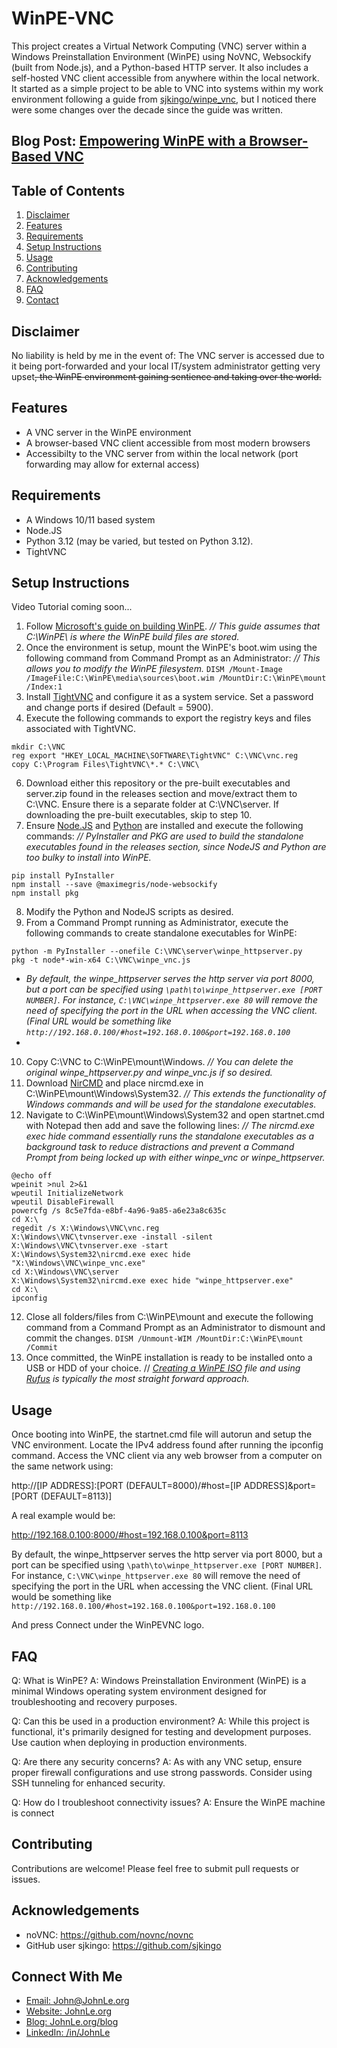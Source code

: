 # WinPE-VNC

This project creates a Virtual Network Computing (VNC) server within a Windows Preinstallation Environment (WinPE) using NoVNC, Websockify (built from Node.js), and a Python-based HTTP server. It also includes a self-hosted VNC client accessible from anywhere within the local network. It started as a simple project to be able to VNC into systems within my work environment following a guide from [sjkingo/winpe_vnc](https://github.com/sjkingo/winpe_vnc), but I noticed there were some changes over the decade since the guide was written.

## Blog Post: **[Empowering WinPE with a Browser-Based VNC](https://johnle.org/blog/WinPE-VNC/)**
## Table of Contents

1. [Disclaimer](#disclaimer)
2. [Features](#features)
3. [Requirements](#requirements)
4. [Setup Instructions](#setup-instructions)
5. [Usage](#usage)
6. [Contributing](#contributing)
7. [Acknowledgements](#acknowledgements)
8. [FAQ](#faq)
9. [Contact](#connect-with-me)

## Disclaimer
No liability is held by me in the event of: The VNC server is accessed due to it being port-forwarded and your local IT/system administrator getting very upset<strike>, the WinPE environment gaining sentience and taking over the world.</strike>

## Features

- A VNC server in the WinPE environment
- A browser-based VNC client accessible from most modern browsers
- Accessibilty to the VNC server from within the local network (port forwarding may allow for external access)

## Requirements

- A Windows 10/11 based system
- Node.JS
- Python 3.12 (may be varied, but tested on Python 3.12).
- TightVNC

## Setup Instructions
Video Tutorial coming soon...

1. Follow [Microsoft's guide on building WinPE](https://learn.microsoft.com/en-us/windows-hardware/manufacture/desktop/download-winpe--windows-pe?view=windows-11). *// This guide assumes that C:\WinPE\ is where the WinPE build files are stored.*
2. Once the environment is setup, mount the WinPE's boot.wim using the following command from Command Prompt as an Administrator: *// This allows you to modify the WinPE filesystem.*
`DISM /Mount-Image /ImageFile:C:\WinPE\media\sources\boot.wim /MountDir:C:\WinPE\mount /Index:1`
3. Install [TightVNC](https://www.tightvnc.com/download.php) and configure it as a system service. Set a password and change ports if desired (Default = 5900).
4. Execute the following commands to export the registry keys and files associated with TightVNC.
```batch
mkdir C:\VNC
reg export "HKEY_LOCAL_MACHINE\SOFTWARE\TightVNC" C:\VNC\vnc.reg
copy C:\Program Files\TightVNC\*.* C:\VNC\
```
6. Download either this repository or the pre-built executables and server.zip found in the releases section and move/extract them to C:\VNC\. Ensure there is a separate folder at C:\VNC\server. If downloading the pre-built executables, skip to step 10.
7. Ensure [Node.JS](https://nodejs.org) and [Python](https://python.org) are installed and execute the following commands: *// PyInstaller and PKG are used to build the standalone executables found in the releases section, since NodeJS and Python are too bulky to install into WinPE.*
```batch
pip install PyInstaller
npm install --save @maximegris/node-websockify
npm install pkg
```
8. Modify the Python and NodeJS scripts as desired.
9. From a Command Prompt running as Administrator, execute the following commands to create standalone executables for WinPE:
```batch
python -m PyInstaller --onefile C:\VNC\server\winpe_httpserver.py
pkg -t node*-win-x64 C:\VNC\winpe_vnc.js
```
- *By default, the winpe_httpserver serves the http server via port 8000, but a port can be specified using `\path\to\winpe_httpserver.exe [PORT NUMBER]`. For instance, `C:\VNC\winpe_httpserver.exe 80` will remove the need of specifying the port in the URL when accessing the VNC client. (Final URL would be something like `http://192.168.0.100/#host=192.168.0.100&port=192.168.0.100`*
- 
10. Copy C:\VNC to C:\WinPE\mount\Windows. *// You can delete the original winpe_httpserver.py and winpe_vnc.js if so desired.*
11. Download [NirCMD](https://www.nirsoft.net/utils/nircmd.html) and place nircmd.exe in C:\WinPE\mount\Windows\System32. *// This extends the functionality of Windows commands and will be used for the standalone executables.*
12. Navigate to C:\WinPE\mount\Windows\System32 and open startnet.cmd with Notepad then add and save the following lines: *// The nircmd.exe exec hide command essentially runs the standalone executables as a background task to reduce distractions and prevent a Command Prompt from being locked up with either winpe_vnc or winpe_httpserver.*
```batch
@echo off
wpeinit >nul 2>&1
wpeutil InitializeNetwork
wpeutil DisableFirewall
powercfg /s 8c5e7fda-e8bf-4a96-9a85-a6e23a8c635c
cd X:\
regedit /s X:\Windows\VNC\vnc.reg
X:\Windows\VNC\tvnserver.exe -install -silent
X:\Windows\VNC\tvnserver.exe -start
X:\Windows\System32\nircmd.exe exec hide "X:\Windows\VNC\winpe_vnc.exe"
cd X:\Windows\VNC\server
X:\Windows\System32\nircmd.exe exec hide "winpe_httpserver.exe"
cd X:\
ipconfig
```
12. Close all folders/files from C:\WinPE\mount and execute the following command from a Command Prompt as an Administrator to dismount and commit the changes.
`DISM /Unmount-WIM /MountDir:C:\WinPE\mount /Commit`
13. Once committed, the WinPE installation is ready to be installed onto a USB or HDD of your choice. // *[Creating a WinPE ISO](https://learn.microsoft.com/en-us/windows-hardware/manufacture/desktop/winpe-create-usb-bootable-drive?view=windows-11#create-a-winpe-iso-dvd-or-cd) file and using [Rufus](https://rufus.ie) is typically the most straight forward approach.*

## Usage
Once booting into WinPE, the startnet.cmd file will autorun and setup the VNC environment. Locate the IPv4 address found after running the ipconfig command.
Access the VNC client via any web browser from a computer on the same network using:

http://[IP ADDRESS]:[PORT (DEFAULT=8000)/#host=[IP ADDRESS]&port=[PORT (DEFAULT=8113)]

A real example would be:

http://192.168.0.100:8000/#host=192.168.0.100&port=8113

By default, the winpe_httpserver serves the http server via port 8000, but a port can be specified using `\path\to\winpe_httpserver.exe [PORT NUMBER]`. For instance, `C:\VNC\winpe_httpserver.exe 80` will remove the need of specifying the port in the URL when accessing the VNC client. (Final URL would be something like `http://192.168.0.100/#host=192.168.0.100&port=192.168.0.100`

And press Connect under the WinPEVNC logo.

## FAQ

Q: What is WinPE?
A: Windows Preinstallation Environment (WinPE) is a minimal Windows operating system environment designed for troubleshooting and recovery purposes.

Q: Can this be used in a production environment?
A: While this project is functional, it's primarily designed for testing and development purposes. Use caution when deploying in production environments.

Q: Are there any security concerns?
A: As with any VNC setup, ensure proper firewall configurations and use strong passwords. Consider using SSH tunneling for enhanced security.

Q: How do I troubleshoot connectivity issues?
A: Ensure the WinPE machine is connect

## Contributing

Contributions are welcome! Please feel free to submit pull requests or issues.

## Acknowledgements
- noVNC: https://github.com/novnc/novnc
- GitHub user sjkingo: https://github.com/sjkingo

## Connect With Me
- [Email: John@JohnLe.org](mailto:John@JohnLe.org)
- [Website: JohnLe.org](https://johnle.org)
- [Blog: JohnLe.org/blog](https://johnle.org/blog)
- [LinkedIn: /in/JohnLe](https://linkedin.com/JohnLe)
